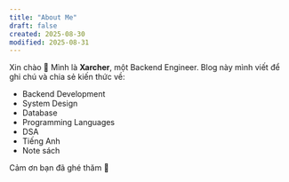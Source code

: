```yaml
---
title: "About Me"
draft: false
created: 2025-08-30
modified: 2025-08-31
---
```


Xin chào 👋
Mình là **Xarcher**, một Backend Engineer.
Blog này mình viết để ghi chú và chia sẻ kiến thức về:
- Backend Development
- System Design
- Database
- Programming Languages
- DSA
- Tiếng Anh
- Note sách

Cảm ơn bạn đã ghé thăm 🚀
